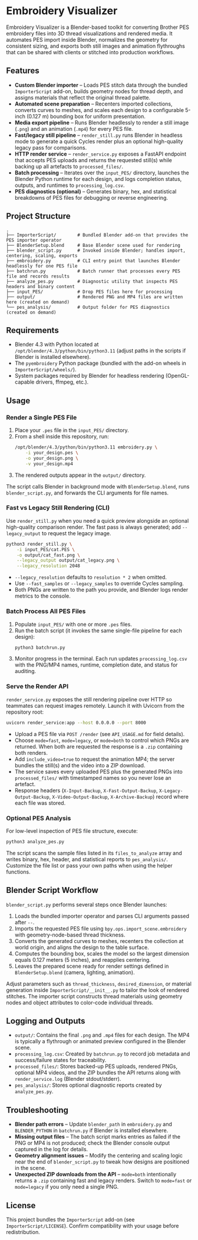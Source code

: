 # Embroidery Visualizer

Embroidery Visualizer is a Blender-based toolkit for converting Brother PES embroidery files into 3D thread visualizations and rendered media. It automates PES import inside Blender, normalizes the geometry for consistent sizing, and exports both still images and animation flythroughs that can be shared with clients or stitched into production workflows.

## Features

- **Custom Blender importer** – Loads PES stitch data through the bundled `ImporterScript` add-on, builds geometry nodes for thread depth, and assigns materials that reflect the original thread palette.
- **Automated scene preparation** – Recenters imported collections, converts curves to meshes, and scales each design to a configurable 5-inch (0.127 m) bounding box for uniform presentation.
- **Media export pipeline** – Runs Blender headlessly to render a still image (`.png`) and an animation (`.mp4`) for every PES file.
- **Fast/legacy still pipeline** – `render_still.py` runs Blender in headless mode to generate a quick Cycles render plus an optional high-quality legacy pass for comparisons.
- **HTTP render service** – `render_service.py` exposes a FastAPI endpoint that accepts PES uploads and returns the requested still(s) while backing up all artefacts to `processed_files/`.
- **Batch processing** – Iterates over the `input_PES/` directory, launches the Blender Python runtime for each design, and logs completion status, outputs, and runtimes to `processing_log.csv`.
- **PES diagnostics (optional)** – Generates binary, hex, and statistical breakdowns of PES files for debugging or reverse engineering.

## Project Structure

```
.
├── ImporterScript/        # Bundled Blender add-on that provides the PES importer operator
├── BlenderSetup.blend     # Base Blender scene used for rendering
├── blender_script.py      # Invoked inside Blender; handles import, centering, scaling, exports
├── embroidery.py          # CLI entry point that launches Blender headlessly for one PES file
├── batchrun.py            # Batch runner that processes every PES file and records results
├── analyze_pes.py         # Diagnostic utility that inspects PES headers and binary content
├── input_PES/             # Drop PES files here for processing
├── output/                # Rendered PNG and MP4 files are written here (created on demand)
└── pes_analysis/          # Output folder for PES diagnostics (created on demand)
```

## Requirements

- Blender 4.3 with Python located at `/opt/blender/4.3/python/bin/python3.11` (adjust paths in the scripts if Blender is installed elsewhere).
- The `pyembroidery` Python package (bundled with the add-on wheels in `ImporterScript/wheels/`).
- System packages required by Blender for headless rendering (OpenGL-capable drivers, ffmpeg, etc.).

## Usage

### Render a Single PES File

1. Place your `.pes` file in the `input_PES/` directory.
2. From a shell inside this repository, run:
   ```bash
   /opt/blender/4.3/python/bin/python3.11 embroidery.py \
       -i your_design.pes \
       -o your_design.png \
       -v your_design.mp4
   ```
3. The rendered outputs appear in the `output/` directory.

The script calls Blender in background mode with `BlenderSetup.blend`, runs `blender_script.py`, and forwards the CLI arguments for file names.

### Fast vs Legacy Still Rendering (CLI)

Use `render_still.py` when you need a quick preview alongside an optional
high-quality comparison render. The fast pass is always generated; add
`--legacy_output` to request the legacy image.

```bash
python3 render_still.py \
    -i input_PES/cat.PES \
    -o output/cat_fast.png \
    --legacy_output output/cat_legacy.png \
    --legacy_resolution 2048
```

- `--legacy_resolution` defaults to `resolution * 2` when omitted.
- Use `--fast_samples` or `--legacy_samples` to override Cycles sampling.
- Both PNGs are written to the path you provide, and Blender logs render
  metrics to the console.

### Batch Process All PES Files

1. Populate `input_PES/` with one or more `.pes` files.
2. Run the batch script (it invokes the same single-file pipeline for each design):
   ```bash
   python3 batchrun.py
   ```
3. Monitor progress in the terminal. Each run updates `processing_log.csv` with the PNG/MP4 names, runtime, completion date, and status for auditing.

### Serve the Render API

`render_service.py` exposes the still rendering pipeline over HTTP so teammates
can request images remotely. Launch it with Uvicorn from the repository root:

```bash
uvicorn render_service:app --host 0.0.0.0 --port 8000
```

- Upload a PES file via `POST /render` (see `API_USAGE.md` for field details).
- Choose `mode=fast`, `mode=legacy`, or `mode=both` to control which PNGs are
  returned. When both are requested the response is a `.zip` containing both
  renders.
- Add `include_video=true` to request the animation MP4; the server bundles the
  still(s) and the video into a ZIP download.
- The service saves every uploaded PES plus the generated PNGs into
  `processed_files/` with timestamped names so you never lose an artefact.
- Response headers (`X-Input-Backup`, `X-Fast-Output-Backup`,
  `X-Legacy-Output-Backup`, `X-Video-Output-Backup`, `X-Archive-Backup`)
  record where each file was stored.

### Optional PES Analysis

For low-level inspection of PES file structure, execute:
```bash
python3 analyze_pes.py
```
The script scans the sample files listed in its `files_to_analyze` array and writes binary, hex, header, and statistical reports to `pes_analysis/`. Customize the file list or pass your own paths when using the helper functions.

## Blender Script Workflow

`blender_script.py` performs several steps once Blender launches:

1. Loads the bundled importer operator and parses CLI arguments passed after `--`.
2. Imports the requested PES file using `bpy.ops.import_scene.embroidery` with geometry-node-based thread thickness.
3. Converts the generated curves to meshes, recenters the collection at world origin, and aligns the design to the table surface.
4. Computes the bounding box, scales the model so the largest dimension equals 0.127 meters (5 inches), and reapplies centering.
5. Leaves the prepared scene ready for render settings defined in `BlenderSetup.blend` (camera, lighting, animation).

Adjust parameters such as `thread_thickness`, `desired_dimension`, or material generation inside `ImporterScript/__init__.py` to tailor the look of rendered stitches. The importer script constructs thread materials using geometry nodes and object attributes to color-code individual threads.

## Logging and Outputs

- `output/`: Contains the final `.png` and `.mp4` files for each design. The MP4 is typically a flythrough or animated preview configured in the Blender scene.
- `processing_log.csv`: Created by `batchrun.py` to record job metadata and success/failure states for traceability.
- `processed_files/`: Stores backed-up PES uploads, rendered PNGs, optional MP4 videos, and the ZIP bundles the API returns along with `render_service.log` (Blender stdout/stderr).
- `pes_analysis/`: Stores optional diagnostic reports created by `analyze_pes.py`.

## Troubleshooting

- **Blender path errors** – Update `blender_path` in `embroidery.py` and `BLENDER_PYTHON` in `batchrun.py` if Blender is installed elsewhere.
- **Missing output files** – The batch script marks entries as failed if the PNG or MP4 is not produced; check the Blender console output captured in the log for details.
- **Geometry alignment issues** – Modify the centering and scaling logic near the end of `blender_script.py` to tweak how designs are positioned in the scene.
- **Unexpected ZIP downloads from the API** – `mode=both` intentionally returns a `.zip` containing fast and legacy renders. Switch to `mode=fast` or `mode=legacy` if you only need a single PNG.

## License

This project bundles the `ImporterScript` add-on (see `ImporterScript/LICENSE`). Confirm compatibility with your usage before redistribution.
